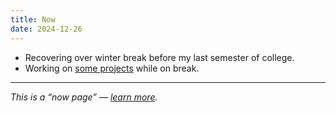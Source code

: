 ```yaml
---
title: Now
date: 2024-12-26
---
```


- Recovering over winter break before my last semester of college.
- Working on [some projects](/winter24) while on break.

---

_This is a “now page” — [learn more](https://nownownow.com/about)._
